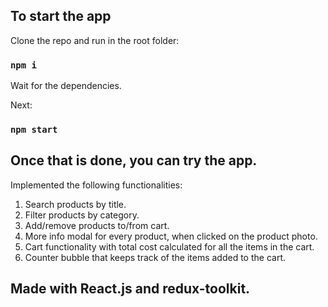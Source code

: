 
## To start the app
Clone the repo and run in the root folder:

### `npm i`

Wait for the dependencies.

Next:

### `npm start`

## Once that is done, you can try the app.

Implemented the following functionalities:

1. Search products by title.
2. Filter products by category.
3. Add/remove products to/from cart.
4. More info modal for every product, when clicked on the product photo.
5. Cart functionality with total cost calculated for all the items in the cart.
6. Counter bubble that keeps track of the items added to the cart.

## Made with React.js and redux-toolkit.


